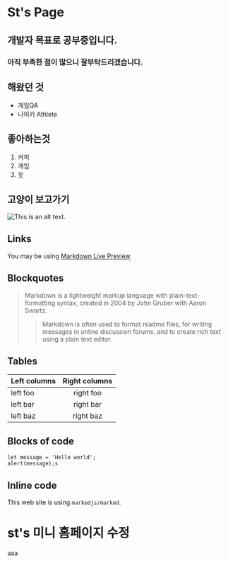 # St's Page

## 개발자 목표로 공부중입니다.

### 아직 부족한 점이 많으니 잘부탁드리겠습니다.   

<!--*This text will be italic*  -->
<!--_This will also be italic_-->

<!--**This text will be bold**  -->
<!--__This will also be bold__-->

<!--_You **can** combine them_-->
  
## 해왔던 것

* 게임QA 
* 나이키 Athlete

## 좋아하는것

1. 커피
2. 게임
3. 옷

## 고양이 보고가기

![This is an alt text.](https://www.fitpetmall.com/wp-content/uploads/2023/09/shutterstock_2205178589-1-1.png "고양이조아")

## Links

You may be using [Markdown Live Preview](https://markdownlivepreview.com/).

## Blockquotes

> Markdown is a lightweight markup language with plain-text-formatting syntax, created in 2004 by John Gruber with Aaron Swartz.
>
>> Markdown is often used to format readme files, for writing messages in online discussion forums, and to create rich text using a plain text editor.

## Tables

| Left columns  | Right columns |
| ------------- |:-------------:|
| left foo      | right foo     |
| left bar      | right bar     |
| left baz      | right baz     |

## Blocks of code

```
let message = 'Hello world';
alert(message);s
```

## Inline code

This web site is using `markedjs/marked`.
# st's 미니 홈페이지 수정
aaa
